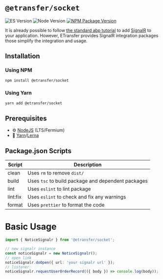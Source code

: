 # `@etransfer/socket`

![ES Version](https://img.shields.io/badge/ES-2020-yellow)
![Node Version](https://img.shields.io/badge/node-18.x-green)
[![NPM Package Version][npm-image-version]][npm-url]

It is already possible to follow [the standard abp tutorial](https://docs.abp.io/en/abp/latest/SignalR-Integration) to add [SignalR](https://docs.abp.io/en/abp/latest/SignalR-Integration) to your application. However, ETransfer provides SignalR integration packages those simplify the integration and usage.

## Installation

### Using NPM

```bash
npm install @etransfer/socket
```

### Using Yarn

```bash
yarn add @etransfer/socket
```

## Prerequisites

- :gear: [NodeJS](https://nodejs.org/) (LTS/Fermium)
- :toolbox: [Yarn](https://yarnpkg.com/)/[Lerna](https://lerna.js.org/)

## Package.json Scripts

| Script   | Description                                        |
| -------- | -------------------------------------------------- |
| clean    | Uses `rm` to remove `dist/`                        |
| build    | Uses `tsc` to build package and dependent packages |
| lint     | Uses `eslint` to lint package                      |
| lint:fix | Uses `eslint` to check and fix any warnings        |
| format   | Uses `prettier` to format the code                 |

# Basic Usage

```typescript
import { NoticeSignalr } from '@etransfer/socket';

// new signalr instance
const noticeSignalr = new NoticeSignalr();
// open link
noticeSignalr.doOpen({ url: 'your signalr url' });
// listener
noticeSignalr.requestUserOrderRecord(({ body }) => console.log(body));
```

[npm-image-version]: https://img.shields.io/npm/v/@etransfer/socket
[npm-url]: https://npmjs.org/package/@etransfer/socket
